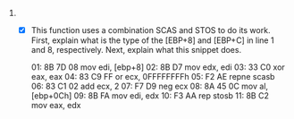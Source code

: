 1. - [x] This function uses a combination SCAS and STOS to do its work. 
   	     First, explain what is the type of the [EBP+8] and [EBP+C] in line 1 and 8, respectively.
         Next, explain what this snippet does.

        01: 8B 7D 08         mov   edi, [ebp+8]
        02: 8B D7            mov   edx, edi
        03: 33 C0            xor   eax, eax
        04: 83 C9 FF         or    ecx, 0FFFFFFFFh
        05: F2 AE            repne scasb
        06: 83 C1 02         add   ecx, 2
        07: F7 D9            neg   ecx
        08: 8A 45 0C         mov   al, [ebp+0Ch]
        09: 8B FA            mov   edi, edx
        10: F3 AA            rep stosb
        11: 8B C2            mov   eax, edx
